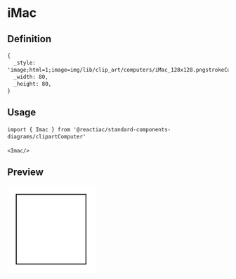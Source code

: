 # iMac

## Definition

```
{
  _style: 'image;html=1;image=img/lib/clip_art/computers/iMac_128x128.pngstrokeColor=none;',
  _width: 80,
  _height: 80,
}
```

## Usage

```
import { Imac } from '@reactiac/standard-components-diagrams/clipartComputer'

<Imac/>
```

## Preview

<img src="./imac.png" width="200"/>
